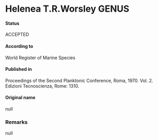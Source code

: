 Helenea T.R.Worsley GENUS
=======

#### Status
ACCEPTED

#### According to
World Register of Marine Species

#### Published in
Proceedings of the Second Planktonic Conference, Roma, 1970. Vol. 2. Edizioni Tecnoscienza, Rome: 1310.

#### Original name
null

### Remarks
null